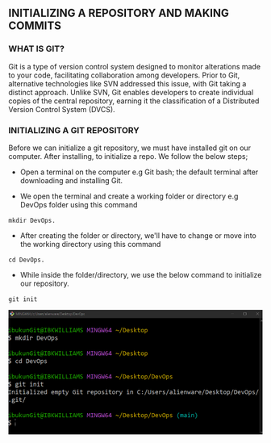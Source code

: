 ##  INITIALIZING A REPOSITORY AND MAKING COMMITS
### WHAT IS GIT?
Git is a type of version control system designed to monitor alterations made to your code, facilitating collaboration among developers. Prior to Git, alternative technologies like SVN addressed this issue, with Git taking a distinct approach. Unlike SVN, Git enables developers to create individual copies of the central repository, earning it the classification of a Distributed Version Control System (DVCS).

### INITIALIZING A GIT REPOSITORY
Before we can initialize a git repository, we must have installed git on our computer. After installing, to initialize a repo. We follow the below steps;

-   Open a terminal on the computer e.g Git bash; the default terminal after downloading and installing Git.

-   We open the terminal and create a working folder or directory e.g DevOps folder using this command 
```
mkdir DevOps.
```

-   After creating the folder or directory, we'll have to change or move into the working directory using this command 
```
cd DevOps.
```

-   While inside the folder/directory, we use the below command to initialize our repository.
```
git init
``` 
![Alt text](images/initialization.png)
